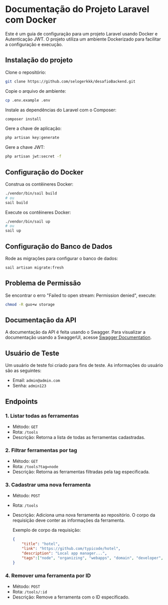 # Documentação do Projeto Laravel com Docker

Este é um guia de configuração para um projeto Laravel usando Docker e Autenticação JWT. O projeto utiliza um ambiente Dockerizado para facilitar a configuração e execução.

## Instalação do projeto

Clone o repositório:

```bash
git clone https://github.com/selogerkkk/desafioBackend.git
```

Copie o arquivo de ambiente:

```bash
cp .env.example .env
```

Instale as dependências do Laravel com o Composer:

```bash
composer install
```

Gere a chave de aplicação:

```bash
php artisan key:generate
```

Gere a chave JWT:

```bash
php artisan jwt:secret -f
```

## Configuração do Docker

Construa os contêineres Docker:

```bash
./vendor/bin/sail build
# ou
sail build
```

Execute os contêineres Docker:

```bash
./vendor/bin/sail up
# ou
sail up
```

## Configuração do Banco de Dados

Rode as migrações para configurar o banco de dados:

```bash
sail artisan migrate:fresh
```

## Problema de Permissão

Se encontrar o erro "Failed to open stream: Permission denied", execute:

```bash
chmod -R guo+w storage
```

## Documentação da API

A documentação da API é feita usando o Swagger. Para visualizar a documentação usando a SwaggerUI, acesse [Swagger Documentation](http://localhost:3000/api/documentation).

## Usuário de Teste

Um usuário de teste foi criado para fins de teste. As informações do usuário são as seguintes:

- Email: `admin@admin.com`
- Senha: `admin123`

## Endpoints

### 1. Listar todas as ferramentas
- Método: `GET`
- Rota: `/tools`
- Descrição: Retorna a lista de todas as ferramentas cadastradas.

### 2. Filtrar ferramentas por tag
- Método: `GET`
- Rota: `/tools?tag=node`
- Descrição: Retorna as ferramentas filtradas pela tag especificada.

### 3. Cadastrar uma nova ferramenta
- Método: `POST`
- Rota: `/tools`
- Descrição: Adiciona uma nova ferramenta ao repositório. O corpo da requisição deve conter as informações da ferramenta.

   Exemplo de corpo da requisição:

   ```json
   {
       "title": "hotel",
       "link": "https://github.com/typicode/hotel",
       "description": "Local app manager...",
       "tags":["node", "organizing", "webapps", "domain", "developer", "https", "proxy"]
   }
### 4. Remover uma ferramenta por ID
- Método: `POST`
- Rota: `/tools/:id`
- Descrição: Remove a ferramenta com o ID especificado.


